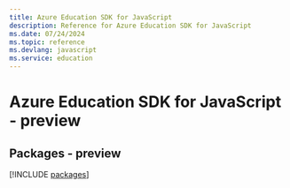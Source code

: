 ```yaml
---
title: Azure Education SDK for JavaScript
description: Reference for Azure Education SDK for JavaScript
ms.date: 07/24/2024
ms.topic: reference
ms.devlang: javascript
ms.service: education
---
```

# Azure Education SDK for JavaScript - preview
## Packages - preview
[!INCLUDE [packages](education-index.md)]